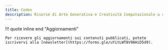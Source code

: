 ```yaml
---
title: Codex
description: Risorse di Arte Generativa e Creatività Computazionale a cura della Accademia di Belle Arti "Mario Sironi" di Sassari.
---
```

!!! quote inline end "Aggiornamenti"

 	Per ricevere gli aggiornamenti sui contenuti pubblicati, potete iscrivervi alla [newsletter](https://forms.gle/uYitLWT8V9AHiD5d9). 